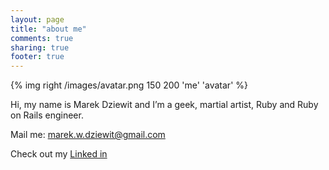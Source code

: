```yaml
---
layout: page
title: "about me"
comments: true
sharing: true
footer: true
---
```

{% img right /images/avatar.png 150 200 'me' 'avatar' %}

Hi, my name is Marek Dziewit and I’m a geek, martial artist, Ruby and Ruby on Rails engineer.

Mail me: marek.w.dziewit@gmail.com

Check out my <a href="https://pl.linkedin.com/in/marek-dziewit-b73b1994" target="_blank">Linked in</a>
